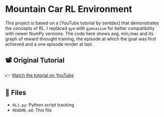 # Mountain Car RL Environment

This project is based on a [YouTube tutorial by sentdex] that demonstrates the concepts of RL. I replaced `gym` with `gymnasium` for better compatibility with newer NumPy versions. The code here shows avg, min,max and its graph of reward throught training, the episode at which the goal was first achieved and a one episode render at last.

## 📽️ Original Tutorial
👉 [Watch the tutorial on YouTube](https://youtu.be/yMk_XtIEzH8?feature=shared)

## 📁 Files
- `RL1.py`: Python script tracking
- `README.md`: This file



